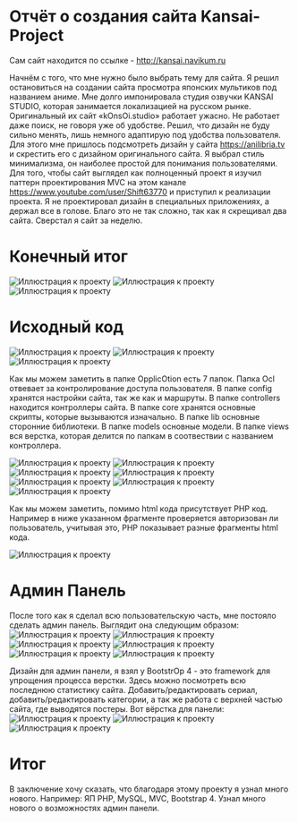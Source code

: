 # Отчёт о создания сайта Kansai-Project

Сам сайт находится по ссылке - http://kansai.navikum.ru

Начнём с того, что мне нужно было выбрать тему для сайта. Я решил остановиться на создании сайта просмотра японских мультиков под названием аниме. Мне долго импонировала студия озвучки KANSAI STUDIO, которая занимается локализацией на русском рынке. Оригинальный их сайт «kOnsOi.studio» работает ужасно. Не работает даже поиск, не говоря уже об удобстве. Решил, что дизайн не буду сильно менять, лишь немного адаптирую под удобства пользователя. Для этого мне пришлось подсмотреть дизайн у сайта https://anilibria.tv  и скрестить его с дизайном оригинального сайта. Я выбрал стиль минимализма, он наиболее простой для понимания пользователями. 
Для того, чтобы сайт выглядел как полноценный проект я изучил паттерн проектирования MVC на этом канале https://www.youtube.com/user/Shift63770 и приступил к реализации проекта. Я не проектировал дизайн в специальных приложениях, а держал все в голове. Благо это не так сложно, так как я скрещивал два сайта. Сверстал я сайт за неделю.

# Конечный итог

![Иллюстрация к проекту](https://sun9-39.userapi.com/c857420/v857420560/bad81/RpB8_zN41ww.jpg)
![Иллюстрация к проекту](https://sun9-17.userapi.com/c857420/v857420560/bad8b/1QLVyQoJ1tE.jpg)
![Иллюстрация к проекту](https://sun9-19.userapi.com/c857420/v857420560/bad9f/dLavSoDR6Dk.jpg)

# Исходный код

![Иллюстрация к проекту](https://sun9-27.userapi.com/c857420/v857420144/b8858/QhgIpeYH4WY.jpg)
![Иллюстрация к проекту](https://sun9-60.userapi.com/c857420/v857420144/b8862/HhaOExh_IZk.jpg)
![Иллюстрация к проекту](https://sun9-67.userapi.com/c857420/v857420144/b886c/wjX9rUVhvAg.jpg)

Как мы можем заметить в папке OpplicOtion есть 7 папок. Папка Ocl отвевает  за контролирование доступа пользователя. В папке config хранятся настройки сайта, так же как и маршруты. В папке controllers находится контроллеры сайта. В папке core хранятся основные скрипты, которые вызываются изначально. В папке lib основные сторонние библиотеки. В папке models основные модели. В папке views вся верстка, которая делится по папкам в соотвествии с названием контроллера. 

![Иллюстрация к проекту](https://sun9-7.userapi.com/c857420/v857420144/b887a/33AXLIwPj38.jpg)
![Иллюстрация к проекту](https://sun9-14.userapi.com/c857420/v857420144/b8884/m3NZvsUB8tQ.jpg)
![Иллюстрация к проекту](https://sun9-50.userapi.com/c857420/v857420144/b8897/H8t5dhuLIuI.jpg)
![Иллюстрация к проекту](https://sun9-58.userapi.com/c857420/v857420144/b88a1/oOG0KteZNUs.jpg)
![Иллюстрация к проекту](https://sun9-8.userapi.com/c857420/v857420144/b88ab/ayGb97EE50k.jpg)
![Иллюстрация к проекту](https://sun9-55.userapi.com/c857420/v857420144/b88d7/rliG5B3fW-k.jpg)
![Иллюстрация к проекту](https://sun9-17.userapi.com/c857420/v857420144/b88ed/HAA8rz-RF1o.jpg)

Как мы можем заметить,  помимо html кода присутствует PHP код. Например в ниже указанном фрагменте проверяется авторизован ли пользователь, учитывая это, PHP показывает разные фрагменты html кода.

![Иллюстрация к проекту](https://sun9-12.userapi.com/c858528/v858528144/1e123/-O8oPONSbrc.jpg)

# Админ Панель
После того как я сделал всю пользовательскую часть, мне постояло сделать админ панель. Выглядит она следующим образом:
![Иллюстрация к проекту](https://sun9-17.userapi.com/c857420/v857420144/b89b1/G0Kpc7Mh9Jo.jpg)
![Иллюстрация к проекту](https://sun9-13.userapi.com/c857420/v857420144/b89bb/85AT8a-Bt6w.jpg)
![Иллюстрация к проекту](https://sun9-3.userapi.com/c857420/v857420144/b89c5/0chl0rW_cCg.jpg)
![Иллюстрация к проекту](https://sun9-44.userapi.com/c857420/v857420144/b89cf/ttQ_CfVUQ4E.jpg)
![Иллюстрация к проекту](https://sun9-9.userapi.com/c857420/v857420144/b89d9/F1t-nXPuDl0.jpg)
![Иллюстрация к проекту](https://sun9-52.userapi.com/c857420/v857420144/b89e3/6Js67Vc5Nrk.jpg)

Дизайн для админ панели, я взял у BootstrOp 4 - это framework для упрощения процесса верстки. Здесь можно посмотреть всю последнюю статистику сайта. Добавить/редактировать сериал, добавить/редактировать категории, а так же работа с верхней частью сайта, где выводятся постеры. Вот вёрстка для панели:
![Иллюстрация к проекту](https://sun9-34.userapi.com/c857420/v857420144/b8a0a/c5LbTcJJt_I.jpg)
![Иллюстрация к проекту](https://sun9-10.userapi.com/c857420/v857420144/b8a14/mzIx5gTtYeg.jpg)
![Иллюстрация к проекту](https://sun9-17.userapi.com/c857420/v857420144/b8a1e/P-JXPIDucmc.jpg)

# Итог 
В заключение хочу сказать, что благодаря  этому проекту я узнал много нового. Например: ЯП PHP, MySQL, MVC, Bootstrap 4. Узнал много нового о возможностях админ панели.
